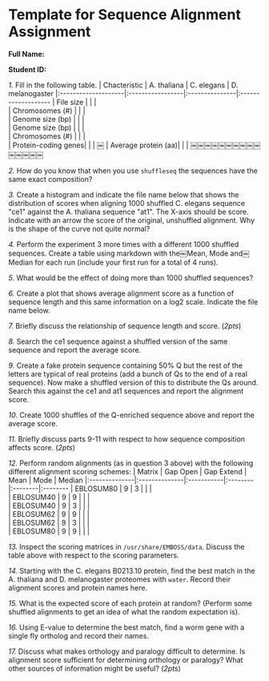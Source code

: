 # Template for Sequence Alignment Assignment

__Full Name:__

__Student ID:__

_1._ Fill in the following table.
|     Chacteristic    |   A. thaliana    |   C. elegans   |   D. melanogaster
|:--------------------|:-----------------|:---------------|:-------------------
| File size           |                  |                |                    
| Chromosomes (#)     |                  |                |                    
| Genome size (bp)    |                  |                |                    
| Genome size (bp)    |                  |                |                    
| Chromosomes (#)     |                  |                |                    
| Protein-coding genes|                  |                |                    ￼
| Average protein (aa)|                  |                |                    ￼￼￼￼￼￼￼￼￼￼￼￼￼￼￼

_2._ How do you know that when you use `shuffleseq` the sequences have the same exact composition?

_3._ Create a histogram and indicate the file name below that shows the distribution of scores when aligning 1000 shuffled C. elegans sequence "ce1" against the A. thaliana sequence "at1". The X-axis should be score. Indicate with an arrow the score of the original, unshuffled alignment. Why is the shape of the curve not quite normal?

_4._ Perform the experiment 3 more times with a different 1000 shuffled sequences. Create a table using markdown with the￼Mean, Mode and￼Median for each run (include your first run for a total of 4 runs).

_5._ What would be the effect of doing more than 1000 shuffled sequences?

_6._ Create a plot that shows average alignment score as a function of sequence length and this same information on a log2 scale. Indicate the file name below.

_7._ Briefly discuss the relationship of sequence length and score. (*2pts*)

_8._ Search the ce1 sequence against a shuffled version of the same sequence and report the average score.

_9._ Create a fake protein sequence containing 50% Q but the rest of the letters are typical of real proteins (add a bunch of Qs to the end of a real sequence). Now make a shuffled version of this to distribute the Qs around. Search this against the ce1 and at1 sequences and report the alignment score.

_10._ Create 1000 shuffles of the Q-enriched sequence above and report the average score.

_11._ Briefly discuss parts 9-11 with respect to how sequence composition affects score. (*2pts*)

_12._ Perform random alignments (as in question 3 above) with the following different alignment scoring schemes:
|     Matrix    |   Gap Open    | Gap Extend |   Mean  | Mode    | Median
|:--------------|:--------------|:-----------|:--------|:--------|:--------
| EBLOSUM80     |       9       |     3      |         |         |              
| EBLOSUM40     |       9       |     9      |         |         |              
| EBLOSUM40     |       9       |     3      |         |         |              
| EBLOSUM62     |       9       |     9      |         |         |              
| EBLOSUM62     |       9       |     3      |         |         |              
| EBLOSUM80     |       9       |     9      |         |         |              


_13._ Inspect the scoring matrices in `/usr/share/EMBOSS/data`. Discuss the table above with
respect to the scoring parameters.

_14._ Starting with the C. elegans B0213.10 protein, find the best match in the A. thaliana and D.
melanogaster proteomes with `water`. Record their alignment scores and protein names here.

_15._ What is the expected score of each protein at random? (Perform some shuffled alignments
to get an idea of what the random expectation is).

_16._ Using E-value to determine the best match, find a worm gene with a single fly ortholog and record their names.

_17._ Discuss what makes orthology and paralogy difficult to determine. Is alignment score sufficient for determining orthology or paralogy? What other sources of information might be useful? (*2pts*)
